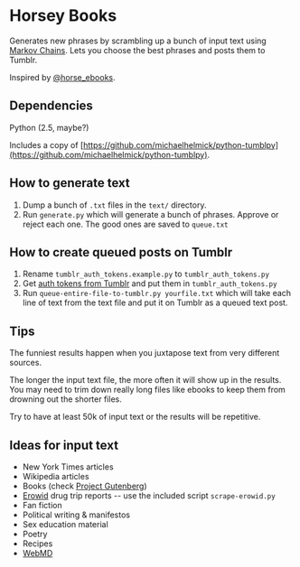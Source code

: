 Horsey Books
=====================

Generates new phrases by scrambling up a bunch of input text using [Markov Chains](http://www.cs.bell-labs.com/cm/cs/pearls/sec153.html).  Lets you choose the best phrases and posts them to Tumblr.

Inspired by [@horse_ebooks](https://twitter.com/horse_ebooks).

Dependencies
---------------------

Python (2.5, maybe?)

Includes a copy of [https://github.com/michaelhelmick/python-tumblpy](https://github.com/michaelhelmick/python-tumblpy).


How to generate text
---------------------

1. Dump a bunch of `.txt` files in the `text/` directory.
2. Run `generate.py` which will generate a bunch of phrases.  Approve or reject each one.  The good ones are saved to `queue.txt`


How to create queued posts on Tumblr
---------------------

1. Rename `tumblr_auth_tokens.example.py` to `tumblr_auth_tokens.py`
2. Get [auth tokens from Tumblr](http://www.tumblr.com/oauth/apps) and put them in `tumblr_auth_tokens.py`
3. Run `queue-entire-file-to-tumblr.py yourfile.txt` which will take each line of text from the text file and put it on Tumblr as a queued text post.


Tips
---------------------

The funniest results happen when you juxtapose text from very different sources.

The longer the input text file, the more often it will show up in the results.  You may need to trim down really long files like ebooks to keep them from drowning out the shorter files.

Try to have at least 50k of input text or the results will be repetitive.


Ideas for input text
---------------------

* New York Times articles
* Wikipedia articles
* Books (check [Project Gutenberg](http://www.gutenberg.org/))
* [Erowid](http://www.erowid.org/experiences/) drug trip reports -- use the included script `scrape-erowid.py`
* Fan fiction
* Political writing & manifestos
* Sex education material
* Poetry
* Recipes
* [WebMD](http://www.webmd.com/depression/tc/seasonal-affective-disorder-sad-topic-overview)

